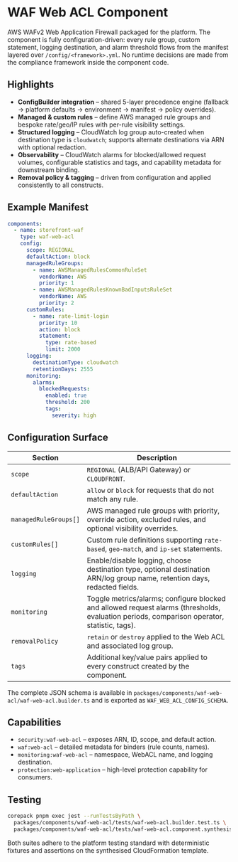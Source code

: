 # WAF Web ACL Component

AWS WAFv2 Web Application Firewall packaged for the platform. The component is fully configuration-driven: every rule group, custom statement, logging destination, and alarm threshold flows from the manifest layered over `/config/<framework>.yml`. No runtime decisions are made from the compliance framework inside the component code.

## Highlights

- **ConfigBuilder integration** – shared 5-layer precedence engine (fallback → platform defaults → environment → manifest → policy overrides).
- **Managed & custom rules** – define AWS managed rule groups and bespoke rate/geo/IP rules with per-rule visibility settings.
- **Structured logging** – CloudWatch log group auto-created when destination type is `cloudwatch`; supports alternate destinations via ARN with optional redaction.
- **Observability** – CloudWatch alarms for blocked/allowed request volumes, configurable statistics and tags, and capability metadata for downstream binding.
- **Removal policy & tagging** – driven from configuration and applied consistently to all constructs.

## Example Manifest

```yaml
components:
  - name: storefront-waf
    type: waf-web-acl
    config:
      scope: REGIONAL
      defaultAction: block
      managedRuleGroups:
        - name: AWSManagedRulesCommonRuleSet
          vendorName: AWS
          priority: 1
        - name: AWSManagedRulesKnownBadInputsRuleSet
          vendorName: AWS
          priority: 2
      customRules:
        - name: rate-limit-login
          priority: 10
          action: block
          statement:
            type: rate-based
            limit: 2000
      logging:
        destinationType: cloudwatch
        retentionDays: 2555
      monitoring:
        alarms:
          blockedRequests:
            enabled: true
            threshold: 200
            tags:
              severity: high
```

## Configuration Surface

| Section | Description |
|---------|-------------|
| `scope` | `REGIONAL` (ALB/API Gateway) or `CLOUDFRONT`. |
| `defaultAction` | `allow` or `block` for requests that do not match any rule. |
| `managedRuleGroups[]` | AWS managed rule groups with priority, override action, excluded rules, and optional visibility overrides. |
| `customRules[]` | Custom rule definitions supporting `rate-based`, `geo-match`, and `ip-set` statements. |
| `logging` | Enable/disable logging, choose destination type, optional destination ARN/log group name, retention days, redacted fields. |
| `monitoring` | Toggle metrics/alarms; configure blocked and allowed request alarms (thresholds, evaluation periods, comparison operator, statistic, tags). |
| `removalPolicy` | `retain` or `destroy` applied to the Web ACL and associated log group. |
| `tags` | Additional key/value pairs applied to every construct created by the component. |

The complete JSON schema is available in `packages/components/waf-web-acl/waf-web-acl.builder.ts` and is exported as `WAF_WEB_ACL_CONFIG_SCHEMA`.

## Capabilities

- `security:waf-web-acl` – exposes ARN, ID, scope, and default action.
- `waf:web-acl` – detailed metadata for binders (rule counts, names).
- `monitoring:waf-web-acl` – namespace, WebACL name, and logging destination.
- `protection:web-application` – high-level protection capability for consumers.

## Testing

```bash
corepack pnpm exec jest --runTestsByPath \
  packages/components/waf-web-acl/tests/waf-web-acl.builder.test.ts \
  packages/components/waf-web-acl/tests/waf-web-acl.component.synthesis.test.ts
```

Both suites adhere to the platform testing standard with deterministic fixtures and assertions on the synthesised CloudFormation template.
